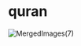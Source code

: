 # quran


![MergedImages(7)](https://github.com/AhmedOsmanOmer/Quran_App/assets/77662412/b386c1cc-3617-441f-bf7f-02d9eaeebf7b)
